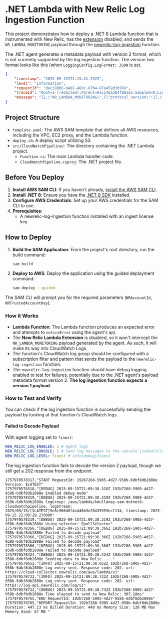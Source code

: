 # .NET Lambda with New Relic Log Ingestion Function

This project demonstrates how to deploy a .NET 8 Lambda function that is instrumented with New Relic, has the [extension](https://github.com/newrelic/newrelic-lambda-extension) disabled, and sends the `NR_LAMBDA_MONITORING` payload through the [newrelic-log-ingestion](https://github.com/newrelic/aws-log-ingestion) function.

The .NET agent generates a metadata payload with version 2 format, which is not currently supported by the log ingestion function. The version two format looks like this (when `LoggingConfig.LogFormat: JSON` is set.

```json
{
    "timestamp": "2025-09-15T21:15:41.192Z",
    "level": "Information",
    "requestId": "dac298b6-0401-468c-87b4-87e459d3d788",
    "traceId": "Root=1-[redacted];Parent=0ac54ea384f881e5;Sampled=0;Lineage=1:f2872f66:0",
    "message": "[2,\"NR_LAMBDA_MONITORING\",{\"protocol_version\":17,\"agent_version\":\"10.44.1.0\",\"metadata_version\":2,\"agent_language\":\"dotnet\",\"execution_environment\":\"AWS_Lambda_dotnet8\",\"function_version\":\"$LATEST\",\"arn\":\"arn:aws:lambda:us-west-2:368927449855:function:kmullaney-sam-dotnet8-cloudwatchpipeline\"},\"H4sIAAAAAAAAA+wa227...\"]"
}
```

## Project Structure

* `template.yaml`: The AWS SAM template that defines all AWS resources, including the VPC, EC2 proxy, and the Lambda function.
* `deploy.sh`: A deploy script utilizing S3.
* `src/CloudWatchPipeline/`: The directory containing the .NET Lambda project.
  * `Function.cs`: The main Lambda handler code.
  * `CloudWatchPipeline.csproj`: The .NET project file.

## Before You Deploy

1. **Install AWS SAM CLI**: If you haven't already, [install the AWS SAM CLI](https://docs.aws.amazon.com/serverless-application-model/latest/developerguide/serverless-sam-cli-install.html).
2. **Install .NET 8**: Ensure you have the [.NET 8 SDK](https://dotnet.microsoft.com/en-us/download/dotnet/8.0) installed.
3. **Configure AWS Credentials**: Set up your AWS credentials for the SAM CLI to use.
4. **Prerequisites**:
   * A newrelic-log-ingestion function installed with an ingest license key.

## How to Deploy

1. **Build the SAM Application**:
   From the project's root directory, run the build command:

    ```bash
    sam build
    ```

2. **Deploy to AWS**:
   Deploy the application using the guided deployment command:

    ```bash
    sam deploy --guided
    ```

The SAM CLI will prompt you for the required parameters (`NRAccountId`, `NRTrustedAccountKey`).

### How it Works

* **Lambda Function**: The Lambda function produces an expected error and attempts to `noticeError` using the agent's api.
* The **New Relic Lambda Extension** is disabled, so it won't intercept the `NR_LAMBDA_MONITORING` payload generated by the agent. As such, it will make its way into CloudWatch Logs.
* The function's CloudWatch log group should be configured with a subscription filter and pattern that sends the payload to the `newrelic-log-ingestion` function.
* The `newrelic-log-ingestion` function should have debug logging enabled to test for failures, potentially due to the .NET agent's payload metadata format version 2. **The log ingestion function expects a version 1 payload.**

### How to Test and Verify

You can check if the log ingestion function is successfully sending the payload by looking at that function's CloudWatch logs.

#### Failed to Decode Payload

With agent logging set to `finest`:

```yaml
NEW_RELIC_LOG_ENABLED: 1 # Agent logs
NEW_RELIC_LOG_CONSOLE: 1 # Send log messages to the console (stdout/CloudWatch)
NEW_RELIC_LOG_LEVEL: finest # info|debug|finest
```

The log ingestion function fails to decode the version 2 payload, though we still get a 202 response from the endpoint.

```log
1757970578317,"START RequestId: 192b7268-5905-4d27-958b-6dbf8db2808e Version: $LATEST"
1757970578318,"[DEBUG] 2025-09-15T21:09:38.318Z 192b7268-5905-4d27-958b-6dbf8db2808e Enabled debug mode"
1757970578319,"[DEBUG] 2025-09-15T21:09:38.319Z 192b7268-5905-4d27-958b-6dbf8db2808e logGroup: /aws/lambda/kmullaney-sam-dotnet8-cloudwatchpipeline, logStream: 2025/09/15/[$LATEST]9e8c906d8f4e446b9e20435959ecf134, timestamp: 2025-09-15 21:09:29.270000"
1757970578319,"[DEBUG] 2025-09-15T21:09:38.319Z 192b7268-5905-4d27-958b-6dbf8db2808e Using selector: EpollSelector"
1757970578366,"[DEBUG] 2025-09-15T21:09:38.366Z 192b7268-5905-4d27-958b-6dbf8db2808e Failed to decode payload"
1757970578366,"[DEBUG] 2025-09-15T21:09:38.366Z 192b7268-5905-4d27-958b-6dbf8db2808e Failed to decode payload"
1757970578366,"[DEBUG] 2025-09-15T21:09:38.366Z 192b7268-5905-4d27-958b-6dbf8db2808e Failed to decode payload"
1757970578424,"[DEBUG] 2025-09-15T21:09:38.424Z 192b7268-5905-4d27-958b-6dbf8db2808e Sending data to New Relic....."
1757970578652,"[INFO] 2025-09-15T21:09:38.652Z 192b7268-5905-4d27-958b-6dbf8db2808e Log entry sent. Response code: 202. url: https://cloud-collector.newrelic.com/aws/lambda/v1"
1757970578732,"[INFO] 2025-09-15T21:09:38.732Z 192b7268-5905-4d27-958b-6dbf8db2808e Log entry sent. Response code: 202. url: https://log-api.newrelic.com/log/v1"
1757970578732,"[DEBUG] 2025-09-15T21:09:38.732Z 192b7268-5905-4d27-958b-6dbf8db2808e Time elapsed to send to New Relic: 307.18ms"
1757970578765,"END RequestId: 192b7268-5905-4d27-958b-6dbf8db2808e"
1757970578765,"REPORT RequestId: 192b7268-5905-4d27-958b-6dbf8db2808e Duration: 447.13 ms Billed Duration: 448 ms Memory Size: 128 MB Max Memory Used: 67 MB "
```
